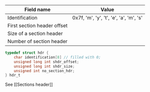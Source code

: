 | Field name                  | Value                                   |
| --------------------------- | --------------------------------------- |
| Identification              | 0x7f, 'm', 'y', 't', 'e', 'a', 'm', 's' |
| First section header offset |                                         |
| Size of a section header    |                                         |
| Number of section header    |                                         |

```c
typedef struct hdr {
	char identification[8] // filled with 0;
	unsigned long int shdr_offset;
	unsigned long int shdr_size;
	unsigned int no_section_hdr;
} hdr_t
```

See [[Sections header]]
